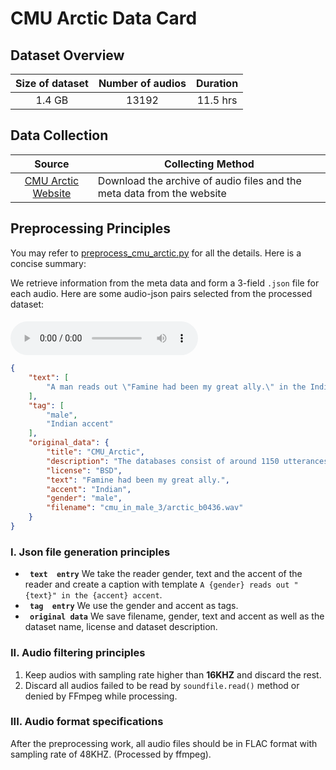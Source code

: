 # CMU Arctic Data Card
## Dataset Overview
|Size of dataset|Number of audios|Duration|
|:----:|:-----:|:-----:|
|1.4 GB| 13192|11.5 hrs|
## Data Collection

|Source|<center>Collecting Method<center>|
|:---------:|:--------
| [CMU Arctic Website](http://www.festvox.org/cmu_arctic/)  | Download the archive of audio files and the meta data from the website  <br>
## Preprocessing Principles

You may refer to [preprocess_cmu_arctic.py](/data_preprocess/preprocess_cmu_arctic.py) for all the details. Here is a concise summary:

We retrieve information
from the meta data and form a 3-field `.json` file for each audio. Here are some audio-json pairs selected from the processed dataset:


#### 
<audio id="audio" controls="controls" preload="yes">
      <source id="flac" src="1.flac">
</audio><br>

```json
{
    "text": [
        "A man reads out \"Famine had been my great ally.\" in the Indian accent"
    ],
    "tag": [
        "male",
        "Indian accent"
    ],
    "original_data": {
        "title": "CMU_Arctic",
        "description": "The databases consist of around 1150 utterances carefully selected from out-of-copyright texts from Project Gutenberg. The databses include US English male (bdl) and female (slt) speakers (both experinced voice talent) as well as other accented speakers.",
        "license": "BSD",
        "text": "Famine had been my great ally.",
        "accent": "Indian",
        "gender": "male",
        "filename": "cmu_in_male_3/arctic_b0436.wav"
    }
}
```




### I. Json file generation principles 
-  **` text  entry`** We take the reader gender, text and the accent of the reader and create a caption with template `A {gender} reads out "{text}" in the {accent} accent`.
-  **` tag  entry`** We use the gender and accent as tags.
-  **` original data`** We save filename, gender, text and accent as well as the dataset name, license and dataset description.

### II. Audio filtering principles
1. Keep audios with sampling rate higher than **16KHZ** and discard the rest.
2. Discard all audios failed to be read by `soundfile.read()` method or denied by FFmpeg while processing.
### III. Audio format specifications
After the preprocessing work, all audio files should be in FLAC format with sampling rate of 48KHZ. (Processed by ffmpeg).